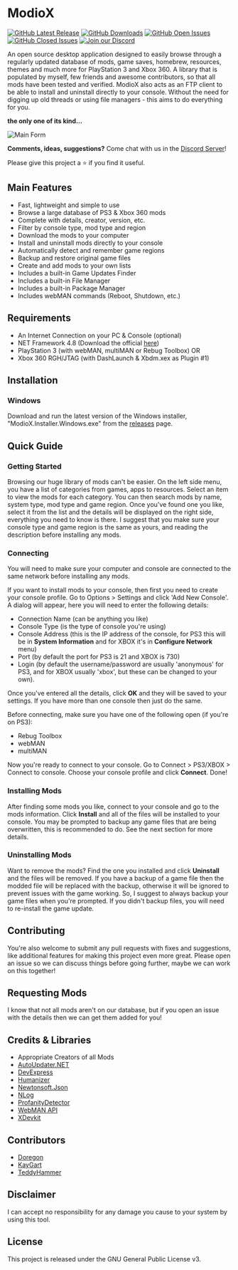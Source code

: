 # ModioX
[![GitHub Latest Release](https://img.shields.io/github/release/ohhsodead/ModioX.svg)](https://github.com/ohhsodead/ModioX/releases/) [![GitHub Downloads](https://img.shields.io/github/downloads/ohhsodead/ModioX/total.svg)](https://github.com/ohhsodead/ModioX/releases/) [![GitHub Open Issues](https://img.shields.io/github/issues/ohhsodead/ModioX.svg)](https://gitHub.com/ohhsodead/ModioX/issues/) [![GitHub Closed Issues](https://img.shields.io/github/issues-closed/ohhsodead/ModioX.svg)](https://github.com/ohhsodead/ModioX/issues?q=is%3Aissue+is%3Aclosed) [![Join our Discord](https://img.shields.io/badge/chat%20on-discord-7289DA)](https://discord.gg/FTCS3Xu)

An open source desktop application designed to easily browse through a regularly updated database of mods, game saves, homebrew, resources, themes and much more for PlayStation 3 and Xbox 360. A library that is populated by myself, few friends and awesome contributors, so that all mods have been tested and verified. ModioX also acts as an FTP client to be able to install and uninstall directly to your console. Without the need for digging up old threads or using file managers - this aims to do everything for you.

**the only one of its kind...**

![Main Form](https://raw.githubusercontent.com/ohhsodead/ModioX/master/.screenshots/demo/MainForm.png?raw=true)

**Comments, ideas, suggestions?** Come chat with us in the [Discord Server](https://discord.gg/FTCS3Xu)!

Please give this project a ⭐ if you find it useful.

## Main Features

* Fast, lightweight and simple to use
* Browse a large database of PS3 & Xbox 360 mods
* Complete with details, creator, version, etc.
* Filter by console type, mod type and region
* Download the mods to your computer
* Install and uninstall mods directly to your console
* Automatically detect and remember game regions
* Backup and restore original game files
* Create and add mods to your own lists
* Includes a built-in Game Updates Finder
* Includes a built-in File Manager
* Includes a built-in Package Manager
* Includes webMAN commands (Reboot, Shutdown, etc.)

## Requirements

* An Internet Connection on your PC & Console (optional)
* NET Framework 4.8 (Download the official [here](https://dotnet.microsoft.com/download/dotnet-framework/thank-you/net48-web-installer))
* PlayStation 3 (with webMAN, multiMAN or Rebug Toolbox) OR
* Xbox 360 RGH/JTAG (with DashLaunch & Xbdm.xex as Plugin #1)

## Installation

### Windows

Download and run the latest version of the Windows installer, "ModioX.Installer.Windows.exe" from the [releases](https://github.com/ohhsodead/ModioX/releases/latest) page.

## Quick Guide

### Getting Started

Browsing our huge library of mods can't be easier. On the left side menu, you have a list of categories from games, apps to resources. Select an item to view the mods for each category. You can then search mods by name, system type, mod type and game region. Once you've found one you like, select it from the list and the details will be displayed on the right side, everything you need to know is there. I suggest that you make sure your console type and game region is the same as yours, and reading the description before installing any mods.

### Connecting

You will need to make sure your computer and console are connected to the same network before installing any mods.

If you want to install mods to your console, then first you need to create your console profile. Go to Options > Settings and click 'Add New Console'. A dialog will appear, here you will need to enter the following details:
* Connection Name (can be anything you like)
* Console Type (is the type of console you're using)
* Console Address (this is the IP address of the console, for PS3 this will be in **System Information** and for XBOX it's in **Configure Network** menu)
* Port (by default the port for PS3 is 21 and XBOX is 730)
* Login (by default the username/password are usually 'anonymous' for PS3, and for XBOX usually 'xbox', but these can be changed to your own).

Once you've entered all the details, click **OK** and they will be saved to your settings. If you have more than one console then just do the same.

Before connecting, make sure you have one of the following open (if you're on PS3):
* Rebug Toolbox
* webMAN
* multiMAN

Now you're ready to connect to your console. Go to Connect > PS3/XBOX > Connect to console. Choose your console profile and click **Connect**. Done!

### Installing Mods

After finding some mods you like, connect to your console and go to the mods information. Click **Install** and all of the files will be installed to your console. You may be prompted to backup any game files that are being overwritten, this is recommended to do. See the next section for more details.

### Uninstalling Mods

Want to remove the mods? Find the one you installed and click **Uninstall** and the files will be removed. If you have a backup of a game file then the modded file will be replaced with the backup, otherwise it will be ignored to prevent issues with the game working. So, I suggest to always backup your game files when you're prompted. If you didn't backup files, you will need to re-install the game update.

## Contributing

You're also welcome to submit any pull requests with fixes and suggestions, like additional features for making this project even more great. Please open an issue so we can discuss things before going further, maybe we can work on this together!

## Requesting Mods

I know that not all mods aren't on our database, but if you open an issue with the details then we can get them added for you!

## Credits & Libraries

* Appropriate Creators of all Mods
* [AutoUpdater.NET](https://github.com/ravibpatel/AutoUpdater.NET)
* [DevExpress](https://devexpress.com/)
* [Humanizer](https://github.com/Humanizr/Humanizer)
* [Newtonsoft.Json](https://newtonsoft.com/json)
* [NLog](https://nlog-project.org/)
* [ProfanityDetector](https://github.com/stephenhaunts/ProfanityDetector/)
* [WebMAN API](https://github.com/FxckingCoder/WebmanAPI)
* [XDevkit](https://microsoft.com/)

## Contributors

* [Doregon](https://github.com/Doregon)
* [KayGart](https://github.com/KayGart)
* [TeddyHammer](https://github.com/TeddyHammer)

## Disclaimer

I can accept no responsibility for any damage you cause to your system by using this tool.

## License

This project is released under the GNU General Public License v3.
